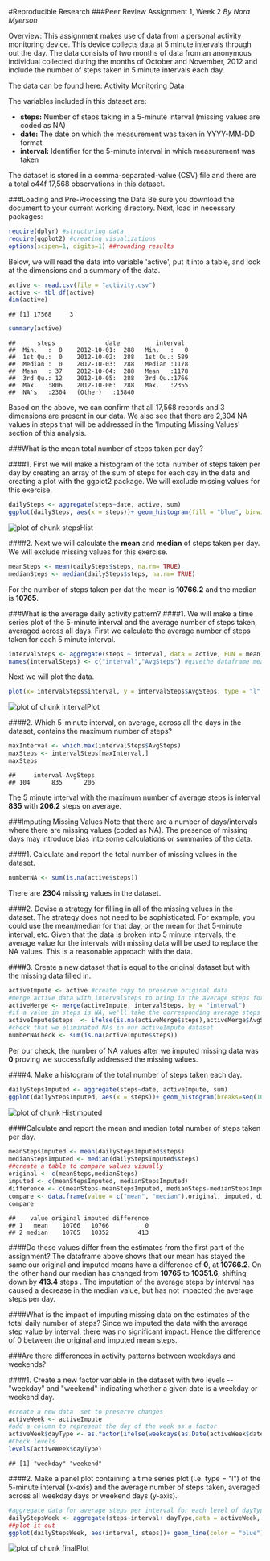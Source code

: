 #Reproducible Research 
###Peer Review Assignment 1, Week 2
*By Nora Myerson*

Overview:  This assignment makes use of data from a personal activity monitoring device. This device collects data at 5 minute intervals through out the day. The data consists of two months of data from an anonymous individual collected during the months of October and November, 2012 and include the number of steps taken in 5 minute intervals each day.

The data can be found here: [Activity Monitoring Data](https://d396qusza40orc.cloudfront.net/repdata%2Fdata%2Factivity.zip)

The variables included in this dataset are:

+ **steps:** Number of steps taking in a 5-minute interval (missing values are coded as NA)
+ **date:** The date on which the measurement was taken in YYYY-MM-DD format
+ **interval:** Identifier for the 5-minute interval in which measurement was taken  

The dataset is stored in a comma-separated-value (CSV) file and there are a total o44f 17,568 observations in this dataset.

###Loading and Pre-Processing the Data
Be sure you download the document to your current working directory. Next, load in necessary packages:

```r
require(dplyr) #structuring data
require(ggplot2) #creating visualizations
options(scipen=1, digits=1) ##rounding results
```

Below, we will read the data into variable 'active', put it into a table, and look at the dimensions and a summary of the data.

```r
active <- read.csv(file = "activity.csv")
active <- tbl_df(active)
dim(active)
```

```
## [1] 17568     3
```

```r
summary(active)
```

```
##      steps              date          interval   
##  Min.   :  0    2012-10-01:  288   Min.   :   0  
##  1st Qu.:  0    2012-10-02:  288   1st Qu.: 589  
##  Median :  0    2012-10-03:  288   Median :1178  
##  Mean   : 37    2012-10-04:  288   Mean   :1178  
##  3rd Qu.: 12    2012-10-05:  288   3rd Qu.:1766  
##  Max.   :806    2012-10-06:  288   Max.   :2355  
##  NA's   :2304   (Other)   :15840
```
Based on the above, we can confirm that all 17,568 records and 3 dimensions are present in our data. We also see that there are 2,304 NA values in steps that will be addressed in the 'Imputing Missing Values' section of this analysis. 

###What is the mean total number of steps taken per day?

####1. First we will make a histogram of the total number of steps taken per day by creating an array of the sum of steps for each day in the data and creating a plot with the ggplot2 package. We will exclude missing values for this exercise. 

```r
dailySteps <- aggregate(steps~date, active, sum)
ggplot(dailySteps, aes(x = steps))+ geom_histogram(fill = "blue", binwidth = 1000)+ labs(title = "Steps per Day: Histogram", x="Number of Steps per Day",y = "Frequency")+theme(plot.title = element_text(hjust = 0.5))
```

![plot of chunk stepsHist](figure/stepsHist-1.png)

####2. Next we will calculate the **mean** and **median** of steps taken per day. We will exclude missing values for this exercise. 

```r
meanSteps <- mean(dailySteps$steps, na.rm= TRUE)
medianSteps <- median(dailySteps$steps, na.rm= TRUE)
```
For the number of steps taken per dat the mean is **10766.2** and the median is **10765**.

###What is the average daily activity pattern?
####1. We will make a time series plot of the 5-minute interval and the average number of steps taken, averaged across all days. 
First we calculate the average number of steps taken for each 5 minute interval.

```r
intervalSteps <- aggregate(steps ~ interval, data = active, FUN = mean)
names(intervalSteps) <- c("interval","AvgSteps") #givethe dataframe meaningful names
```
Next we will plot the data.

```r
plot(x= intervalSteps$interval, y = intervalSteps$AvgSteps, type = "l",main = "Average Steps per Day by 5 Minute Intervals: Across All Days",xlab = "5 Min Intervals", ylab = "Average Steps Taken Across All Days")
```

![plot of chunk IntervalPlot](figure/IntervalPlot-1.png)

####2. Which 5-minute interval, on average, across all the days in the dataset, contains the maximum number of steps?

```r
maxInterval <- which.max(intervalSteps$AvgSteps)
maxSteps <- intervalSteps[maxInterval,]
maxSteps
```

```
##     interval AvgSteps
## 104      835      206
```
The 5 minute interval with the maximum number of average steps is interval **835** with **206.2** steps on average.

###Imputing Missing Values
Note that there are a number of days/intervals where there are missing values (coded as NA). The presence of missing days may introduce bias into some calculations or summaries of the data.

####1. Calculate and report the total number of missing values in the dataset.

```r
numberNA <- sum(is.na(active$steps))
```
There are **2304** missing values in the dataset.

####2. Devise a strategy for filling in all of the missing values in the dataset. The strategy does not need to be sophisticated. For example, you could use the mean/median for that day, or the mean for that 5-minute interval, etc.
Given that the data is broken into 5 minute intervals, the average value for the intervals with missing data will be used to replace the NA values. This is a reasonable approach with the data. 

####3. Create a new dataset that is equal to the original dataset but with the missing data filled in.

```r
activeImpute <- active #create copy to preserve original data
#merge active data with intervalSteps to bring in the average steps for each interval as a distinct column.
activeMerge <- merge(activeImpute, intervalSteps, by = "interval")
#if a value in steps is NA, we'll take the corresponding average steps value for that interval
activeImpute$steps  <- ifelse(is.na(activeMerge$steps),activeMerge$AvgSteps,activeMerge$steps)
#check that we eliminated NAs in our activeImpute dataset
numberNACheck <- sum(is.na(activeImpute$steps))
```
Per our check, the number of NA values after we imputed missing data was **0** proving we successfully addressed the missing values. 

####4. Make a histogram of the total number of steps taken each day. 

```r
dailyStepsImputed <- aggregate(steps~date, activeImpute, sum)
ggplot(dailyStepsImputed, aes(x = steps))+ geom_histogram(breaks=seq(1000, 55000, by = 1000),fill = "blue")+ labs(title = "Steps per Day - Imputed Data: Histogram", x="Number of Steps per Day",y = "Frequency")+theme(plot.title = element_text(hjust = 0.5))
```

![plot of chunk HistImputed](figure/HistImputed-1.png)

####Calculate and report the mean and median total number of steps taken per day. 

```r
meanStepsImputed <- mean(dailyStepsImputed$steps)
medianStepsImputed <- median(dailyStepsImputed$steps)
##create a table to compare values visually
original <- c(meanSteps,medianSteps)
imputed <- c(meanStepsImputed, medianStepsImputed)
difference <- c(meanSteps-meanStepsImputed, medianSteps-medianStepsImputed)
compare <- data.frame(value = c("mean", "median"),original, imputed, difference)
compare
```

```
##    value original imputed difference
## 1   mean    10766   10766          0
## 2 median    10765   10352        413
```

####Do these values differ from the estimates from the first part of the assignment? 
The dataframe above shows that our mean has stayed the same our original and imputed means have a difference of **0**, at **10766.2**.
On the other hand our median has changed from **10765** to **10351.6**, shifting down by **413.4** steps . The imputation of the average steps by interval has caused a decrease in the median value, but has not impacted the average steps per day.

####What is the impact of imputing missing data on the estimates of the total daily number of steps?
Since we imputed the data with the average step value by interval, there was no significant impact. Hence the difference of 0 between the original and imputed mean steps. 

###Are there differences in activity patterns between weekdays and weekends?

####1. Create a new factor variable in the dataset with two levels -- "weekday" and "weekend" indicating whether a given date is a weekday or weekend day.


```r
#create a new data  set to preserve changes
activeWeek <- activeImpute
#add a column to represent the day of the week as a factor
activeWeek$dayType <- as.factor(ifelse(weekdays(as.Date(activeWeek$date)) %in% c("Saturday","Sunday"),"weekend","weekday"))
#Check levels
levels(activeWeek$dayType)
```

```
## [1] "weekday" "weekend"
```

####2. Make a panel plot containing a time series plot (i.e. type = "l") of the 5-minute interval (x-axis) and the average number of steps taken, averaged across all weekday days or weekend days (y-axis).


```r
#aggregate data for average steps per interval for each level of dayType
dailyStepsWeek <- aggregate(steps~interval+ dayType,data = activeWeek, FUN=mean)
##plot it out
ggplot(dailyStepsWeek, aes(interval, steps))+ geom_line(color = "blue")+facet_grid(dayType~.)+xlab("5 min Interval")+ylab("Average Steps")+labs(title ="Average Steps per 5 Min Interval by Day Type")+theme(plot.title = element_text(hjust = 0.5))
```

![plot of chunk finalPlot](figure/finalPlot-1.png)







